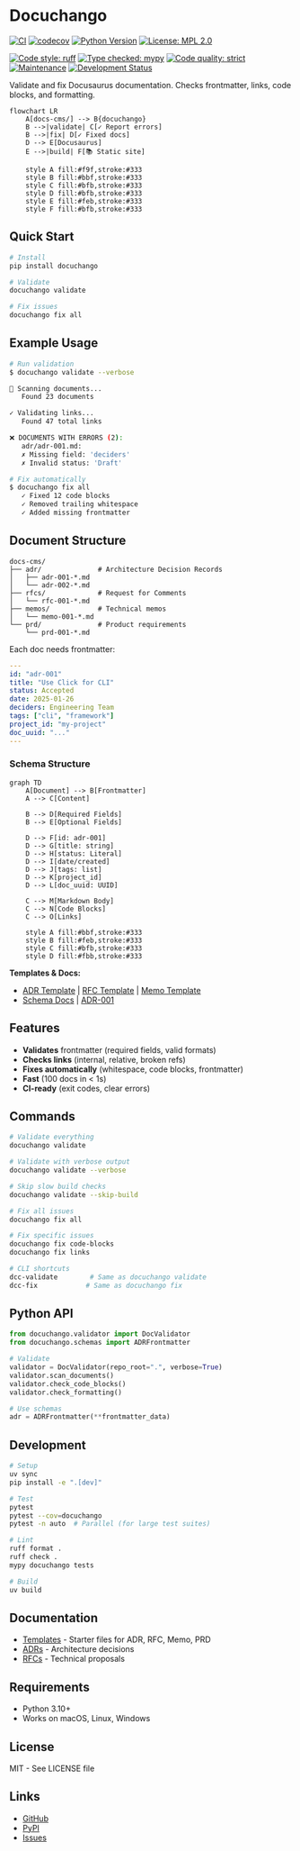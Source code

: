 # Docuchango

[![CI](https://github.com/jrepp/docuchango/workflows/CI/badge.svg)](https://github.com/jrepp/docuchango/actions)
[![codecov](https://codecov.io/gh/jrepp/docuchango/branch/main/graph/badge.svg)](https://codecov.io/gh/jrepp/docuchango)
[![Python Version](https://img.shields.io/badge/python-3.10%20%7C%203.11%20%7C%203.12%20%7C%203.13-blue)](https://www.python.org/downloads/)
[![License: MPL 2.0](https://img.shields.io/badge/License-MPL%202.0-brightgreen.svg)](https://opensource.org/licenses/MPL-2.0)

[![Code style: ruff](https://img.shields.io/badge/code%20style-ruff-000000.svg)](https://github.com/astral-sh/ruff)
[![Type checked: mypy](https://img.shields.io/badge/type%20checked-mypy-blue.svg)](http://mypy-lang.org/)
[![Code quality: strict](https://img.shields.io/badge/code%20quality-strict-brightgreen.svg)](pyproject.toml)
[![Maintenance](https://img.shields.io/badge/Maintained%3F-yes-green.svg)](https://github.com/jrepp/docuchango/graphs/commit-activity)
[![Development Status](https://img.shields.io/badge/status-beta-orange.svg)](https://github.com/jrepp/docuchango)

Validate and fix Docusaurus documentation. Checks frontmatter, links, code blocks, and formatting.

```mermaid
flowchart LR
    A[docs-cms/] --> B{docuchango}
    B -->|validate| C[✓ Report errors]
    B -->|fix| D[✓ Fixed docs]
    D --> E[Docusaurus]
    E -->|build| F[📚 Static site]

    style A fill:#f9f,stroke:#333
    style B fill:#bbf,stroke:#333
    style C fill:#bfb,stroke:#333
    style D fill:#bfb,stroke:#333
    style E fill:#feb,stroke:#333
    style F fill:#bfb,stroke:#333
```

## Quick Start

```bash
# Install
pip install docuchango

# Validate
docuchango validate

# Fix issues
docuchango fix all
```

## Example Usage

```bash
# Run validation
$ docuchango validate --verbose

📂 Scanning documents...
   Found 23 documents

✓ Validating links...
   Found 47 total links

❌ DOCUMENTS WITH ERRORS (2):
   adr/adr-001.md:
   ✗ Missing field: 'deciders'
   ✗ Invalid status: 'Draft'

# Fix automatically
$ docuchango fix all
   ✓ Fixed 12 code blocks
   ✓ Removed trailing whitespace
   ✓ Added missing frontmatter
```

## Document Structure

```text
docs-cms/
├── adr/              # Architecture Decision Records
│   ├── adr-001-*.md
│   └── adr-002-*.md
├── rfcs/             # Request for Comments
│   └── rfc-001-*.md
├── memos/            # Technical memos
│   └── memo-001-*.md
└── prd/              # Product requirements
    └── prd-001-*.md
```

Each doc needs frontmatter:
```yaml
---
id: "adr-001"
title: "Use Click for CLI"
status: Accepted
date: 2025-01-26
deciders: Engineering Team
tags: ["cli", "framework"]
project_id: "my-project"
doc_uuid: "..."
---
```

### Schema Structure

```mermaid
graph TD
    A[Document] --> B[Frontmatter]
    A --> C[Content]

    B --> D[Required Fields]
    B --> E[Optional Fields]

    D --> F[id: adr-001]
    D --> G[title: string]
    D --> H[status: Literal]
    D --> I[date/created]
    D --> J[tags: list]
    D --> K[project_id]
    D --> L[doc_uuid: UUID]

    C --> M[Markdown Body]
    C --> N[Code Blocks]
    C --> O[Links]

    style A fill:#bbf,stroke:#333
    style B fill:#feb,stroke:#333
    style C fill:#bfb,stroke:#333
    style D fill:#fbb,stroke:#333
```

**Templates & Docs:**
- [ADR Template](templates/adr-template.md) | [RFC Template](templates/rfc-template.md) | [Memo Template](templates/memo-template.md)
- [Schema Docs](docuchango/schemas.py) | [ADR-001](docs-cms/adr/adr-001-pydantic-schema-validation.md)

## Features

- **Validates** frontmatter (required fields, valid formats)
- **Checks links** (internal, relative, broken refs)
- **Fixes automatically** (whitespace, code blocks, frontmatter)
- **Fast** (100 docs in < 1s)
- **CI-ready** (exit codes, clear errors)

## Commands

```bash
# Validate everything
docuchango validate

# Validate with verbose output
docuchango validate --verbose

# Skip slow build checks
docuchango validate --skip-build

# Fix all issues
docuchango fix all

# Fix specific issues
docuchango fix code-blocks
docuchango fix links

# CLI shortcuts
dcc-validate        # Same as docuchango validate
dcc-fix            # Same as docuchango fix
```

## Python API

```python
from docuchango.validator import DocValidator
from docuchango.schemas import ADRFrontmatter

# Validate
validator = DocValidator(repo_root=".", verbose=True)
validator.scan_documents()
validator.check_code_blocks()
validator.check_formatting()

# Use schemas
adr = ADRFrontmatter(**frontmatter_data)
```

## Development

```bash
# Setup
uv sync
pip install -e ".[dev]"

# Test
pytest
pytest --cov=docuchango
pytest -n auto  # Parallel (for large test suites)

# Lint
ruff format .
ruff check .
mypy docuchango tests

# Build
uv build
```

## Documentation

- [Templates](templates/) - Starter files for ADR, RFC, Memo, PRD
- [ADRs](docs-cms/adr/) - Architecture decisions
- [RFCs](docs-cms/rfcs/) - Technical proposals

## Requirements

- Python 3.10+
- Works on macOS, Linux, Windows

## License

MIT - See LICENSE file

## Links

- [GitHub](https://github.com/jrepp/docuchango)
- [PyPI](https://pypi.org/project/docuchango)
- [Issues](https://github.com/jrepp/docuchango/issues)
